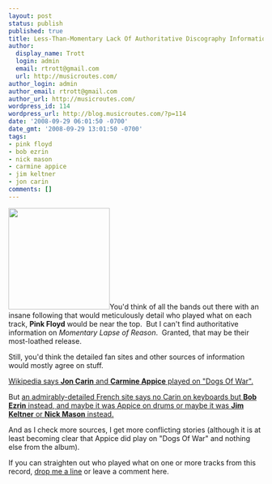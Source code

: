 ```yaml
---
layout: post
status: publish
published: true
title: Less-Than-Momentary Lack Of Authoritative Discography Information
author:
  display_name: Trott
  login: admin
  email: rtrott@gmail.com
  url: http://musicroutes.com/
author_login: admin
author_email: rtrott@gmail.com
author_url: http://musicroutes.com/
wordpress_id: 114
wordpress_url: http://blog.musicroutes.com/?p=114
date: '2008-09-29 06:01:50 -0700'
date_gmt: '2008-09-29 13:01:50 -0700'
tags:
- pink floyd
- bob ezrin
- nick mason
- carmine appice
- jim keltner
- jon carin
comments: []
---
```

<p><img class="alignleft size-medium wp-image-116" title="A Momentary Lapse Of Reason" src="http://blog.musicroutes.com/wp-content/uploads/2008/09/alapse.jpg" alt="" width="200" height="200" />You'd think of all the bands out there with an insane following that would meticulously detail who played what on each track, <strong>Pink Floyd</strong> would be near the top.  But I can't find authoritative information on <em>Momentary Lapse of Reason</em>.  Granted, that may be their most-loathed release.</p>
<p>Still, you'd think the detailed fan sites and other sources of information would mostly agree on stuff.</p>
<p><a href="http://en.wikipedia.org/wiki/The_Dogs_of_War_(Pink_Floyd_song)" target="_blank">Wikipedia says <strong>Jon Carin</strong> and <strong>Carmine Appice</strong> played on "Dogs Of War".<br />
</a></p>
<p>But <a href="http://thinkfloyd.free.fr/disco/lapse.htm" target="_blank">an admirably-detailed French site says no Carin on keyboards but <strong>Bob Ezrin</strong> instead, and maybe it was Appice on drums or maybe it was <strong>Jim Keltner</strong> or <strong>Nick Mason</strong> instead.</a></p>
<p>And as I check more sources, I get more conflicting stories (although it is at least becoming clear that Appice did play on "Dogs Of War" and nothing else from the album).</p>
<p>If you can straighten out who played what on one or more tracks from this record, <a href="http://musicroutes.com/contact.php" target="_blank">drop me a line</a> or leave a comment here.</p>
